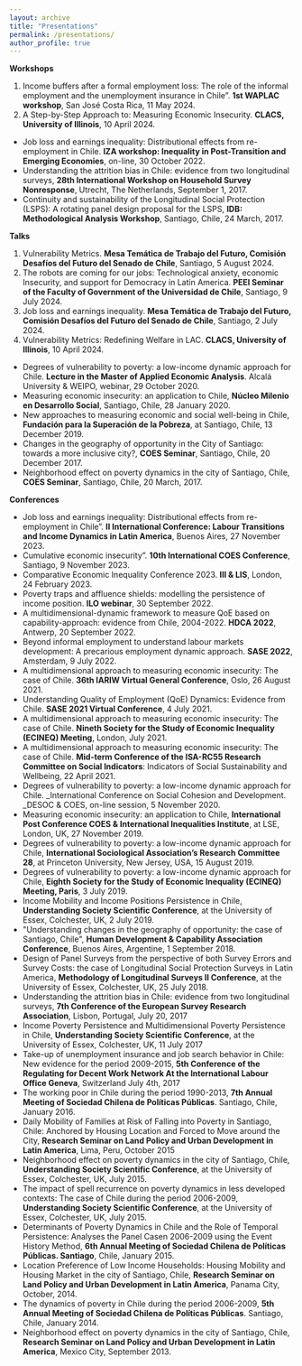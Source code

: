 ```yaml
---
layout: archive
title: "Presentations"
permalink: /presentations/
author_profile: true
---
```



__Workshops__

1.	Income buffers after a formal employment loss: The role of the informal employment and the unemployment insurance in Chile”. __1st WAPLAC workshop__, San José Costa Rica, 11 May 2024.
2.	A Step-by-Step Approach to: Measuring Economic Insecurity. __CLACS, University of Illinois__, 10 April 2024.
- Job loss and earnings inequality: Distributional effects from re-employment in Chile. __IZA workshop: Inequality in Post-Transition and Emerging Economies__, on-line, 30 October 2022.
- Understanding the attrition bias in Chile: evidence from two longitudinal surveys, __28th International Workshop on Household Survey Nonresponse__, Utrecht, The Netherlands, September 1, 2017.
- Continuity and sustainability of the Longitudinal Social Protection (LSPS): A rotating panel design proposal for the LSPS, __IDB: Methodological Analysis Workshop__, Santiago, Chile, 24 March, 2017.

__Talks__

1.	Vulnerability Metrics. __Mesa Temática de Trabajo del Futuro, Comisión Desafíos del Futuro del Senado de Chile__, Santiago, 5 August 2024.
2.	The robots are coming for our jobs: Technological anxiety, economic Insecurity, and support for Democracy in Latin America. __PEEI Seminar of the Faculty of Government of the Universidad de Chile__, Santiago, 9 July 2024.
3.	Job loss and earnings inequality. __Mesa Temática de Trabajo del Futuro, Comisión Desafíos del Futuro del Senado de Chile__, Santiago, 2 July 2024.
4.	Vulnerability Metrics: Redefining Welfare in LAC. __CLACS, University of Illinois__, 10 April 2024.
- Degrees of vulnerability to poverty: a low-income dynamic approach for Chile. __Lecture in the Master of Applied Economic Analysis__. Alcalá University & WEIPO, webinar, 29 October 2020.
- Measuring economic insecurity: an application to Chile, __Núcleo Milenio en Desarrollo Social__, Santiago, Chile, 28 January 2020.
- New approaches to measuring economic and social well-being in Chile, __Fundación para la Superación de la Pobreza__, at Santiago, Chile, 13 December 2019.
- Changes in the geography of opportunity in the City of Santiago: towards a more inclusive city?, __COES Seminar__, Santiago, Chile, 20 December 2017.
- Neighborhood effect on poverty dynamics in the city of Santiago, Chile, __COES Seminar__, Santiago, Chile, 20 March, 2017.


__Conferences__

- Job loss and earnings inequality: Distributional effects from re-employment in Chile”. __II International Conference: Labour Transitions and Income Dynamics in Latin America__, Buenos Aires, 27 November 2023.
- Cumulative economic insecurity”. __10th International COES Conference__, Santiago, 9 November 2023. 
- Comparative Economic Inequality Conference 2023. __III & LIS__, London, 24 February 2023. 
- Poverty traps and affluence shields: modelling the persistence of income position. __ILO webinar__, 30 September 2022.
- A multidimensional-dynamic framework to measure QoE based on capability-approach: evidence from Chile, 2004-2022. __HDCA 2022__, Antwerp, 20 September 2022.
- Beyond informal employment to understand labour markets development: A precarious employment dynamic approach. __SASE 2022__, Amsterdam, 9 July 2022.
- A multidimensional approach to measuring economic insecurity: The case of Chile. __36th IARIW Virtual General Conference__, Oslo, 26 August 2021.
- Understanding Quality of Employment (QoE) Dynamics: Evidence from Chile. __SASE 2021 Virtual Conference__, 4 July 2021.
- A multidimensional approach to measuring economic insecurity: The case of Chile. __Nineth Society for the Study of Economic Inequality (ECINEQ) Meeting__, London, July 2021.
- A multidimensional approach to measuring economic insecurity: The case of Chile. __Mid-term Conference of the ISA-RC55 Research Committee on Social Indicators__: Indicators of Social Sustainability and Wellbeing, 22 April 2021.
- Degrees of vulnerability to poverty: a low-income dynamic approach for Chile. _International Conference on Social Cohesion and Development. _DESOC & COES, on-line session, 5 November 2020.
-  Measuring economic insecurity: an application to Chile, __International Post Conference COES & International Inequalities Institute__, at LSE, London, UK, 27 November 2019.
-  Degrees of vulnerability to poverty: a low-income dynamic approach for Chile, __International Sociological Association’s Research Committee 28__, at Princeton University, New Jersey, USA, 15 August 2019.
- Degrees of vulnerability to poverty: a low-income dynamic approach for Chile, __Eighth Society for the Study of Economic Inequality (ECINEQ) Meeting, Paris__, 3 July 2019.
- Income Mobility and Income Positions Persistence in Chile, __Understanding Society Scientific Conference__, at the University of Essex, Colchester, UK, 2 July 2019.
- "Understanding changes in the geography of opportunity: the case of Santiago, Chile", __Human Development & Capability Association Conference__, Buenos Aires, Argentine, 1 September 2018.
- Design of Panel Surveys from the perspective of both Survey Errors and Survey Costs: the case of Longitudinal Social Protection Surveys in Latin America, __Methodology of Longitudinal Surveys II Conference__, at the University of Essex, Colchester, UK, 25 July 2018.
- Understanding the attrition bias in Chile: evidence from two longitudinal surveys, __7th Conference of the European Survey Research Association__, Lisbon, Portugal, July 20, 2017
- Income Poverty Persistence and Multidimensional Poverty Persistence in Chile, __Understanding Society Scientific Conference__, at the University of Essex, Colchester, UK, 11 July 2017
- Take-up of unemployment insurance and job search behavior in Chile: New evidence for the period 2009-2015, __5th Conference of the Regulating for Decent Work Network At the International Labour Office Geneva__, Switzerland July 4th, 2017 
- The working poor in Chile during the period 1990-2013, __7th Annual Meeting of Sociedad Chilena de Políticas Públicas__. Santiago, Chile, January 2016. 
- Daily Mobility of Families at Risk of Falling into Poverty in Santiago, Chile: Anchored by Housing Location and Forced to Move around the City, __Research Seminar on Land Policy and Urban Development in Latin America__, Lima, Peru, October 2015
- Neighborhood effect on poverty dynamics in the city of Santiago, Chile, __Understanding Society Scientific Conference__, at the University of Essex, Colchester, UK, July 2015.
- The impact of spell recurrence on poverty dynamics in less developed contexts: The case of Chile during the period 2006-2009, __Understanding Society Scientific Conference__, at the University of Essex, Colchester, UK, July 2015.
- Determinants of Poverty Dynamics in Chile and the Role of Temporal Persistence: Analyses the Panel Casen 2006-2009 using the Event History Method, __6th Annual Meeting of Sociedad Chilena de Políticas Públicas. Santiago__, Chile, January 2015. 
- Location Preference of Low Income Households: Housing Mobility and Housing Market in the city of Santiago, Chile, __Research Seminar on Land Policy and Urban Development in Latin America__, Panama City, October, 2014.
- The dynamics of poverty in Chile during the period 2006-2009, __5th Annual Meeting of Sociedad Chilena de Políticas Públicas__. Santiago, Chile, January 2014. 
- Neighborhood effect on poverty dynamics in the city of Santiago, Chile, __Research Seminar on Land Policy and Urban Development in Latin America__, Mexico City, September 2013.